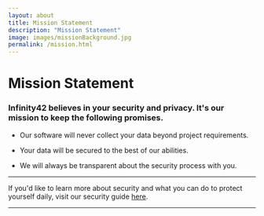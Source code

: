 ```yaml
---
layout: about
title: Mission Statement
description: "Mission Statement"
image: images/missionBackground.jpg
permalink: /mission.html
---
```


# Mission Statement

### Infinity42 believes in your security and privacy. It's our mission to keep the following promises.

* Our software will never collect your data beyond project requirements.

* Your data will be secured to the best of our abilities.

* We will always be transparent about the security process with you.

---

If you'd like to learn more about security and what you can do to protect yourself daily, visit our security guide [here]({{site.url}}/guide.html).

---
